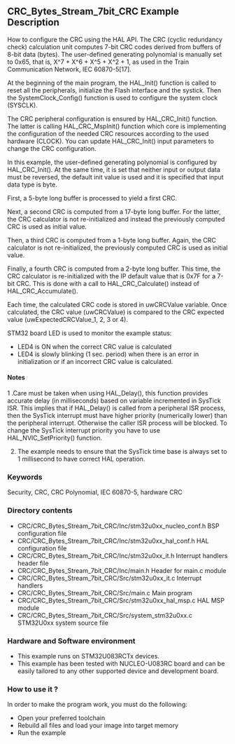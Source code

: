 ## <b>CRC_Bytes_Stream_7bit_CRC Example Description</b>

How to configure the CRC using the HAL API. The CRC (cyclic
redundancy check) calculation unit computes 7-bit CRC codes derived from buffers
of 8-bit data (bytes). The user-defined generating polynomial is manually set
to 0x65, that is, X^7 + X^6 + X^5 + X^2 + 1, as used in the Train Communication
Network, IEC 60870-5[17].

At the beginning of the main program, the HAL_Init() function is called to reset
all the peripherals, initialize the Flash interface and the systick.
Then the SystemClock_Config() function is used to configure the system
clock (SYSCLK).

The CRC peripheral configuration is ensured by HAL_CRC_Init() function.
The latter is calling HAL_CRC_MspInit() function which core is implementing
the configuration of the needed CRC resources according to the used hardware (CLOCK).
You can update HAL_CRC_Init() input parameters to change the CRC configuration.

In this example, the user-defined generating polynomial is configured by
HAL_CRC_Init(). At the same time, it is set that neither input or output data
must be reversed, the default init value is used and it is specified that input
data type is byte.

First, a 5-byte long buffer is processed to yield a first CRC.

Next, a second CRC is computed from a 17-byte long buffer. For the latter,
the CRC calculator is not re-initialized and instead the previously computed CRC
is used as initial value.

Then, a third CRC is computed from a 1-byte long buffer. Again, the CRC calculator
is not re-initialized, the previously computed CRC is used as initial value.

Finally, a fourth CRC is computed from a 2-byte long buffer. This time, the CRC
calculator is re-initialized with the IP default value that is 0x7F for a 7-bit CRC.
This is done with a call to HAL_CRC_Calculate() instead of HAL_CRC_Accumulate().

Each time, the calculated CRC code is stored in uwCRCValue variable.
Once calculated, the CRC value (uwCRCValue) is compared to the CRC expected value (uwExpectedCRCValue_1, 2, 3 or 4).

STM32 board LED is used to monitor the example status:

  - LED4 is ON when the correct CRC value is calculated
  - LED4 is slowly blinking (1 sec. period) when there is an error in initialization or if an incorrect CRC value is calculated.

#### <b>Notes</b>

  1	.Care must be taken when using HAL_Delay(), this function provides accurate delay (in milliseconds)
     based on variable incremented in SysTick ISR. This implies that if HAL_Delay() is called from
     a peripheral ISR process, then the SysTick interrupt must have higher priority (numerically lower)
     than the peripheral interrupt. Otherwise the caller ISR process will be blocked.
     To change the SysTick interrupt priority you have to use HAL_NVIC_SetPriority() function.

 2.  The example needs to ensure that the SysTick time base is always set to 1 millisecond
     to have correct HAL operation.


### <b>Keywords</b>

Security, CRC, CRC Polynomial, IEC 60870-5, hardware CRC

### <b>Directory contents</b>

  - CRC/CRC_Bytes_Stream_7bit_CRC/Inc/stm32u0xx_nucleo_conf.h        BSP configuration file
  - CRC/CRC_Bytes_Stream_7bit_CRC/Inc/stm32u0xx_hal_conf.h    HAL configuration file
  - CRC/CRC_Bytes_Stream_7bit_CRC/Inc/stm32u0xx_it.h          Interrupt handlers header file
  - CRC/CRC_Bytes_Stream_7bit_CRC/Inc/main.h                        Header for main.c module
  - CRC/CRC_Bytes_Stream_7bit_CRC/Src/stm32u0xx_it.c          Interrupt handlers
  - CRC/CRC_Bytes_Stream_7bit_CRC/Src/main.c                        Main program
  - CRC/CRC_Bytes_Stream_7bit_CRC/Src/stm32u0xx_hal_msp.c     HAL MSP module
  - CRC/CRC_Bytes_Stream_7bit_CRC/Src/system_stm32u0xx.c      STM32U0xx system source file


### <b>Hardware and Software environment</b> 

  - This example runs on STM32U083RCTx devices.
  - This example has been tested with NUCLEO-U083RC board and can be
    easily tailored to any other supported device and development board.

### <b>How to use it ?</b> 

In order to make the program work, you must do the following:

 - Open your preferred toolchain
 - Rebuild all files and load your image into target memory
 - Run the example
